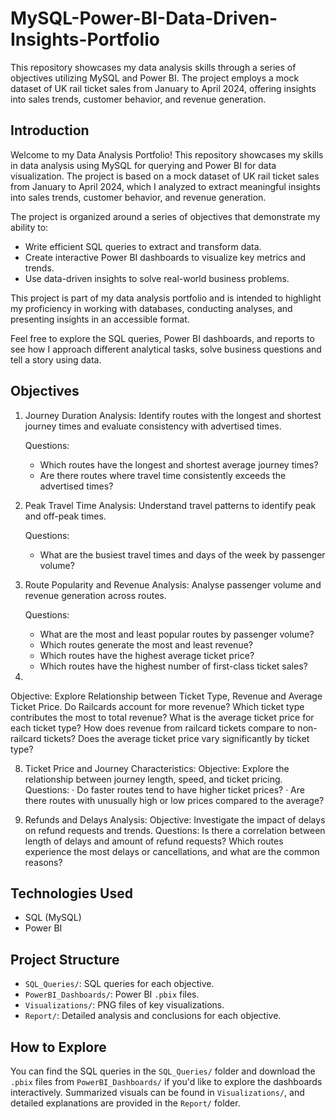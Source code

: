 # MySQL-Power-BI-Data-Driven-Insights-Portfolio
This repository showcases my data analysis skills through a series of objectives utilizing MySQL and Power BI. The project employs a mock dataset of UK rail ticket sales from January to April 2024, offering insights into sales trends, customer behavior, and revenue generation.

## Introduction
Welcome to my Data Analysis Portfolio! This repository showcases my skills in data analysis using MySQL for querying and Power BI for data visualization. The project is based on a mock dataset of UK rail ticket sales from January to April 2024, which I analyzed to extract meaningful insights into sales trends, customer behavior, and revenue generation.

The project is organized around a series of objectives that demonstrate my ability to:

- Write efficient SQL queries to extract and transform data.
- Create interactive Power BI dashboards to visualize key metrics and trends.
- Use data-driven insights to solve real-world business problems.

This project is part of my data analysis portfolio and is intended to highlight my proficiency in working with databases, conducting analyses, and presenting insights in an accessible format.

Feel free to explore the SQL queries, Power BI dashboards, and reports to see how I approach different analytical tasks, solve business questions and tell a story using data.

## Objectives

1. Journey Duration Analysis: Identify routes with the longest and shortest journey times and evaluate consistency with advertised times.

   Questions:
      - Which routes have the longest and shortest average journey times?
      - Are there routes where travel time consistently exceeds the advertised times?
   
2. Peak Travel Time Analysis: Understand travel patterns to identify peak and off-peak times.

    Questions:
      - What are the busiest travel times and days of the week by passenger volume?
   
3. Route Popularity and Revenue Analysis: Analyse passenger volume and revenue generation across routes.

   Questions:
      - What are the most and least popular routes by passenger volume?
      - Which routes generate the most and least revenue?
      - Which routes have the highest average ticket price?
      - Which routes have the highest number of first-class ticket sales?
5. 
Objective: Explore Relationship between Ticket Type, Revenue and Average Ticket Price. Do Railcards account for more revenue?
Which ticket type contributes the most to total revenue?
What is the average ticket price for each ticket type?
How does revenue from railcard tickets compare to non-railcard tickets?
Does the average ticket price vary significantly by ticket type?


8. Ticket Price and Journey Characteristics:
Objective: Explore the relationship between journey length, speed, and ticket pricing.
Questions:
·         Do faster routes tend to have higher ticket prices?
·         Are there routes with unusually high or low prices compared to the average?

9. Refunds and Delays Analysis:
Objective: Investigate the impact of delays on refund requests and trends.
Questions:
Is there a correlation between length of delays and amount of refund requests?
Which routes experience the most delays or cancellations, and what are the common reasons?


## Technologies Used
- SQL (MySQL)
- Power BI

## Project Structure
- `SQL_Queries/`: SQL queries for each objective.
- `PowerBI_Dashboards/`: Power BI `.pbix` files.
- `Visualizations/`: PNG files of key visualizations.
- `Report/`: Detailed analysis and conclusions for each objective.

## How to Explore
You can find the SQL queries in the `SQL_Queries/` folder and download the `.pbix` files from `PowerBI_Dashboards/` if you'd like to explore the dashboards interactively. Summarized visuals can be found in `Visualizations/`, and detailed explanations are provided in the `Report/` folder.
